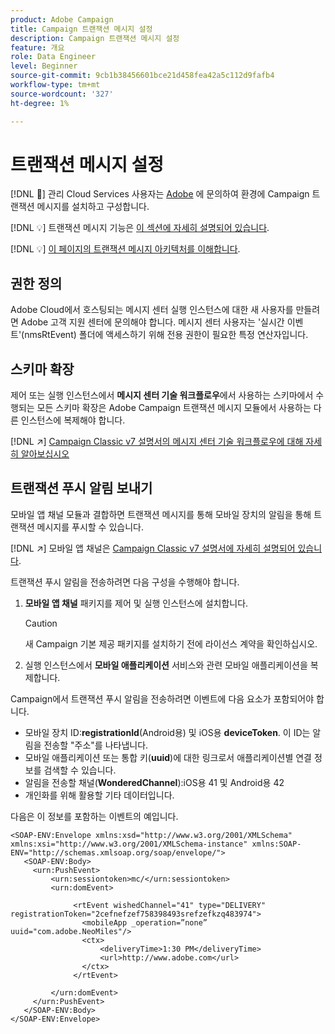```yaml
---
product: Adobe Campaign
title: Campaign 트랜잭션 메시지 설정
description: Campaign 트랜잭션 메시지 설정
feature: 개요
role: Data Engineer
level: Beginner
source-git-commit: 9cb1b38456601bce21d458fea42a5c112d9fafb4
workflow-type: tm+mt
source-wordcount: '327'
ht-degree: 1%

---
```


# 트랜잭션 메시지 설정

[!DNL :speech_balloon:] 관리 Cloud Services 사용자는  [Adobe](../start/campaign-faq.md#support) 에 문의하여 환경에 Campaign 트랜잭션 메시지를 설치하고 구성합니다.

[!DNL :bulb:] 트랜잭션 메시지 기능은  [이 섹션에 자세히 설명되어 있습니다](../send/transactional.md).

[!DNL :bulb:]  [이 페이지의 트랜잭션 메시지 아키텍처를 이해합니다](../dev/architecture.md).

## 권한 정의

Adobe Cloud에서 호스팅되는 메시지 센터 실행 인스턴스에 대한 새 사용자를 만들려면 Adobe 고객 지원 센터에 문의해야 합니다. 메시지 센터 사용자는 &#39;실시간 이벤트&#39;(nmsRtEvent) 폴더에 액세스하기 위해 전용 권한이 필요한 특정 연산자입니다.

## 스키마 확장

제어 또는 실행 인스턴스에서 **메시지 센터 기술 워크플로우**&#x200B;에서 사용하는 스키마에서 수행되는 모든 스키마 확장은 Adobe Campaign 트랜잭션 메시지 모듈에서 사용하는 다른 인스턴스에 복제해야 합니다.

[!DNL :arrow_upper_right:]  [Campaign Classic v7 설명서의 메시지 센터 기술 워크플로우에 대해 자세히 알아보십시오](https://experienceleague.adobe.com/docs/campaign-classic/using/transactional-messaging/configure-transactional-messaging/additional-configurations.html#technical-workflows)

## 트랜잭션 푸시 알림 보내기

모바일 앱 채널 모듈과 결합하면 트랜잭션 메시지를 통해 모바일 장치의 알림을 통해 트랜잭션 메시지를 푸시할 수 있습니다.

[!DNL :arrow_upper_right:] 모바일 앱 채널은  [Campaign Classic v7 설명서에 자세히 설명되어 있습니다](https://experienceleague.adobe.com/docs/campaign-classic/using/sending-messages/sending-push-notifications/about-mobile-app-channel.html?lang=en#sending-messages).

트랜잭션 푸시 알림을 전송하려면 다음 구성을 수행해야 합니다.

1. **모바일 앱 채널** 패키지를 제어 및 실행 인스턴스에 설치합니다.

   >[!CAUTION]
   >
   >새 Campaign 기본 제공 패키지를 설치하기 전에 라이선스 계약을 확인하십시오.

1. 실행 인스턴스에서 **모바일 애플리케이션** 서비스와 관련 모바일 애플리케이션을 복제합니다.

Campaign에서 트랜잭션 푸시 알림을 전송하려면 이벤트에 다음 요소가 포함되어야 합니다.

* 모바일 장치 ID:**registrationId**(Android용) 및 iOS용 **deviceToken**. 이 ID는 알림을 전송할 &quot;주소&quot;를 나타냅니다.
* 모바일 애플리케이션 또는 통합 키(**uuid**)에 대한 링크로서 애플리케이션별 연결 정보를 검색할 수 있습니다.
* 알림을 전송할 채널(**WonderedChannel**):iOS용 41 및 Android용 42
* 개인화를 위해 활용할 기타 데이터입니다.

다음은 이 정보를 포함하는 이벤트의 예입니다.

```
<SOAP-ENV:Envelope xmlns:xsd="http://www.w3.org/2001/XMLSchema" xmlns:xsi="http://www.w3.org/2001/XMLSchema-instance" xmlns:SOAP-ENV="http://schemas.xmlsoap.org/soap/envelope/">
   <SOAP-ENV:Body>
     <urn:PushEvent>
         <urn:sessiontoken>mc/</urn:sessiontoken>
         <urn:domEvent>

              <rtEvent wishedChannel="41" type="DELIVERY" registrationToken="2cefnefzef758398493srefzefkzq483974">
                <mobileApp _operation=”none” uuid="com.adobe.NeoMiles"/>
                <ctx>
                    <deliveryTime>1:30 PM</deliveryTime>
                    <url>http://www.adobe.com</url>
                </ctx>
              </rtEvent>

         </urn:domEvent>
     </urn:PushEvent>           
   </SOAP-ENV:Body>
</SOAP-ENV:Envelope>
```


